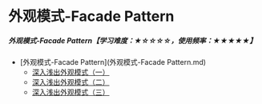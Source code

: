 # 外观模式-Facade Pattern

##### 外观模式-Facade Pattern【学习难度：★☆☆☆☆，使用频率：★★★★★】

   * [外观模式-Facade Pattern](外观模式-Facade Pattern.md)
       * [深入浅出外观模式（一）](深入浅出外观模式（一）.md)
       * [深入浅出外观模式（二）](深入浅出外观模式（二）.md)
       * [深入浅出外观模式（三）](深入浅出外观模式（三）.md)
